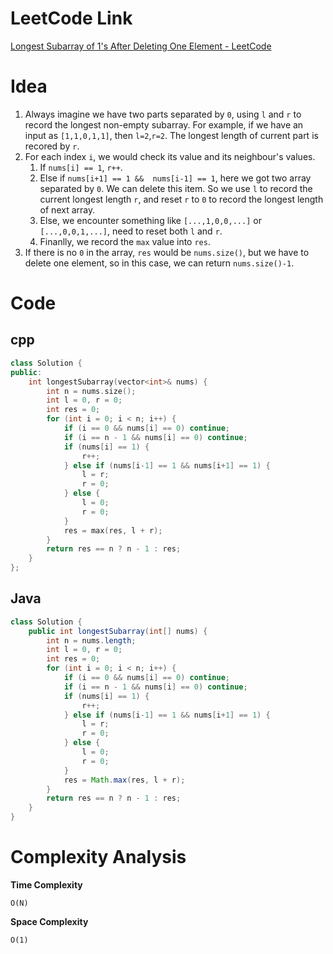 # LeetCode Link

[Longest Subarray of 1's After Deleting One Element - LeetCode](https://leetcode.com/problems/longest-subarray-of-1s-after-deleting-one-element/description/?envType=study-plan-v2&envId=leetcode-75)

# Idea

1.   Always imagine we have two parts separated by `0`, using `l` and `r`  to record the longest non-empty subarray. For example, if we have an input as `[1,1,0,1,1]`, then `l=2`,`r=2`. The longest length of current part is  recored by `r`.
2.   For each index `i`, we would check its value and its neighbour's values. 
     1.   If `nums[i] == 1`, `r++`. 
     2.   Else if `nums[i+1] == 1 &&  nums[i-1] == 1`, here we got two array separated by `0`.  We can delete this item. So we use `l` to record the current longest length `r`, and reset `r` to `0` to record the longest length of next array.
     3.   Else, we encounter something like `[...,1,0,0,...]` or `[...,0,0,1,...]`, need to reset both `l` and `r`.
     4.   Finanlly, we record the `max` value into `res`.
3.   If there is no `0` in the array, `res` would be `nums.size()`, but we have to delete one element, so in this case, we can return `nums.size()-1`.

# Code

## cpp

```cpp
class Solution {
public:
    int longestSubarray(vector<int>& nums) {
        int n = nums.size();
        int l = 0, r = 0;
        int res = 0;
        for (int i = 0; i < n; i++) {
            if (i == 0 && nums[i] == 0) continue;
            if (i == n - 1 && nums[i] == 0) continue;
            if (nums[i] == 1) {
                r++;
            } else if (nums[i-1] == 1 && nums[i+1] == 1) {
                l = r;
                r = 0;
            } else {
                l = 0;
                r = 0;
            }
            res = max(res, l + r);
        }
        return res == n ? n - 1 : res;
    }
};
```

## Java

```java
class Solution {
    public int longestSubarray(int[] nums) {
        int n = nums.length;
        int l = 0, r = 0;
        int res = 0;
        for (int i = 0; i < n; i++) {
            if (i == 0 && nums[i] == 0) continue;
            if (i == n - 1 && nums[i] == 0) continue;
            if (nums[i] == 1) {
                r++;
            } else if (nums[i-1] == 1 && nums[i+1] == 1) {
                l = r;
                r = 0;
            } else {
                l = 0;
                r = 0;
            }
            res = Math.max(res, l + r);
        }
        return res == n ? n - 1 : res;
    }
}
```



# Complexity Analysis

**Time Complexity**

`O(N)`

**Space Complexity**

`O(1)`

